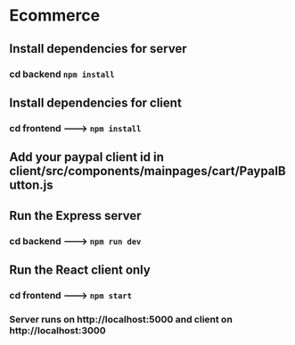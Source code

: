 # Ecommerce

## Install dependencies for server

### cd backend `npm install`

## Install dependencies for client

### cd frontend ---> `npm install`

## Add your paypal client id in client/src/components/mainpages/cart/PaypalButton.js

## Run the Express server

### cd backend ---> `npm run dev`

## Run the React client only

### cd frontend ---> `npm start`

### Server runs on http://localhost:5000 and client on http://localhost:3000
